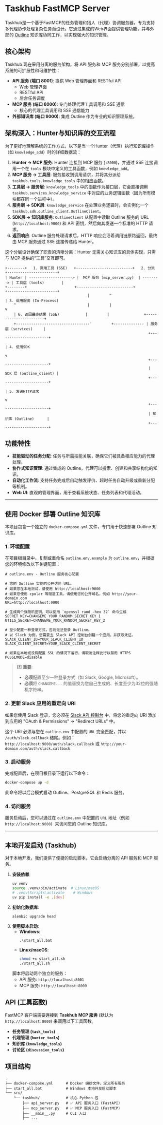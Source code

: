 # Taskhub FastMCP Server

Taskhub是一个基于FastMCP的任务管理和猎人（代理）协调服务器，专为支持多代理协作处理复杂任务而设计。它通过集成的Web界面提供管理功能，并与外部的 [Outline](https://www.getoutline.com/) 知识库协同工作，以实现强大的知识管理。

## 核心架构

Taskhub 现在采用分离的服务架构，将 API 服务和 MCP 服务分别部署，以提高系统的可扩展性和可维护性：

-   **API 服务 (端口 8001)**: 提供 Web 管理界面和 RESTful API
    -   Web 管理界面
    -   RESTful API
    -   后台任务调度
-   **MCP 服务 (端口 8000)**: 专门处理代理工具调用和 SSE 通信
    -   核心的代理工具调用和 SSE 通信能力
-   **外部知识库 (端口 9000)**: 集成 Outline 作为专业的知识管理系统。

## 架构深入：Hunter与知识库的交互流程

为了更好地理解系统的工作方式，以下是当一个Hunter（代理）执行知识库操作（如 `knowledge_add`）时的详细数据流：

1.  **Hunter -> MCP 服务**: Hunter 连接到 MCP 服务 (`:8000`)，并通过 SSE 连接调用一个在 `tools` 模块中定义的工具函数，例如 `knowledge_add`。
2.  **MCP 服务 -> 工具层**: 服务接收到调用请求，并将其分派给 `taskhub.tools.knowledge_tools` 中的相应函数。
3.  **工具层 -> 服务层**: `knowledge_tools` 中的函数作为接口层，它会直接调用 `taskhub.services.knowledge_service` 中对应的业务逻辑函数（因为所有模块都在同一个进程中）。
4.  **服务层 -> SDK层**: `knowledge_service` 在处理业务逻辑时，会实例化一个 `taskhub.sdk.outline_client.OutlineClient`。
5.  **SDK层 -> 知识库服务**: `OutlineClient` 从配置中读取 Outline 服务的 URL (`http://localhost:9000`) 和 API 密钥，然后向其发送一个标准的 HTTP 请求。
6.  **返回响应**: Outline 服务处理请求后，HTTP 响应会沿着调用链原路返回，最终由 MCP 服务通过 SSE 连接传递给 Hunter。

这个分层设计确保了职责的清晰分离：Hunter 无需关心知识库的具体实现，只需与 MCP 提供的“工具”交互即可。

```
+--------+   1. 调用工具 (SSE)   +--------------------------+   2. 分派   +-----------------------+
| Hunter | --------------------> |  MCP 服务 (mcp_server.py)  | --------> | 工具层 (tools)        |
+--------+                      +--------------------------+           +-----------------------+
                                      |         ^                          | 3. 调用服务 (In-Process)
    ^                                 |         |                          v
    | 6. 返回最终结果 (SSE)            |         |                +-----------------------+
    +----------------------------------'         +-------------- | 服务层 (services)     |
                                                                  +-----------------------+
                                                                            | 4. 使用SDK
                                                                            v
                                                                  +-----------------------+
                                                                  | SDK 层 (outline_client) |
                                                                  +-----------------------+
                                                                            | 5. 发送HTTP请求
                                                                            v
                                                                  +-----------------------+
                                                                  | 知识库 (Outline)      |
                                                                  +-----------------------+
```

## 功能特性

-   **技能驱动的任务分配**: 任务与所需技能关联，确保它们被具备相应能力的代理处理。
-   **协作式知识管理**: 通过集成的 Outline，代理可以搜索、创建和共享结构化的知识。
-   **自动化工作流**: 支持任务完成后自动触发评价、超时任务自动升级或重新分配等机制。
-   **Web UI**: 直观的管理界面，用于查看系统状态、任务列表和代理活动。

---

## 使用 Docker 部署 Outline 知识库

本项目包含一个独立的 `docker-compose.yml` 文件，专门用于快速部署 Outline 知识库。

### 1. 环境配置

在项目根目录中，复制或重命名 `outline.env.example` 为 `outline.env`，并根据您的环境修改以下关键配置：

```env
# outline.env - Outline 服务核心配置

# 您的 Outline 实例的公开访问 URL。
# 如果您在本地测试，请使用 http://localhost:9000
# 如果您使用 cpolar 等隧道工具，请使用您的公开域名，例如 http://your-domain.com
URL=http://localhost:9000

# 生成两个强随机密钥，可以使用 `openssl rand -hex 32` 命令生成
SECRET_KEY=CHANGEME_YOUR_RANDOM_SECRET_KEY_1
UTILS_SECRET=CHANGEME_YOUR_RANDOM_SECRET_KEY_2

# 至少配置一种登录方式，否则无法登录 Outline。
# 以 Slack 为例，您需要去 Slack API 控制台创建一个应用，并获取凭证。
SLACK_CLIENT_ID=YOUR_SLACK_CLIENT_ID
SLACK_CLIENT_SECRET=YOUR_SLACK_CLIENT_SECRET

# 如果在本地或没有配置 SSL 的情况下运行，请取消注释此行以禁用 HTTPS
PGSSLMODE=disable
```

> **[!] 重要**:
> *   **必须**配置至少一种登录方式（如 Slack, Google, Microsoft）。
> *   **必须**将 `CHANGEME...` 的值替换为您自己生成的、长度至少为32位的强随机字符串。

### 2. 更新 Slack 应用的重定向 URI

如果您使用 Slack 登录，您必须在 [Slack API 控制台](https://api.slack.com/apps) 中，将您的重定向 URI 添加到应用的 "OAuth & Permissions" -> "Redirect URLs" 中。

这个 URI 必须与您在 `outline.env` 中配置的 `URL` 完全匹配，并以 `/auth/slack.callback` 结尾。例如：
`http://localhost:9000/auth/slack.callback` 或 `http://your-domain.com/auth/slack.callback`

### 3. 启动服务

完成配置后，在项目根目录下运行以下命令：

```bash
docker-compose up -d
```

此命令将以后台模式启动 Outline、PostgreSQL 和 Redis 服务。

### 4. 访问服务

服务启动后，您可以通过在 `outline.env` 中配置的 `URL` 地址（例如 `http://localhost:9000`）来访问您的 Outline 知识库。

---

## 本地开发启动 (Taskhub)

对于本地开发，我们提供了便捷的启动脚本，它会启动分离的 API 服务和 MCP 服务。

1.  **安装依赖**:
    ```bash
    uv venv
    source .venv/bin/activate  # Linux/macOS
    # .venv\Scripts\activate    # Windows
    uv pip install -e .[dev]
    ```
2.  **初始化数据库**:
    ```bash
    alembic upgrade head
    ```
3.  **使用脚本启动**:
    -   **Windows**:
        ```cmd
        .\start_all.bat
        ```
    -   **Linux/macOS**:
        ```bash
        chmod +x start_all.sh
        ./start_all.sh
        ```
    脚本将启动两个独立的服务：
    -   API 服务: `http://localhost:8001`
    -   MCP 服务: `http://localhost:8000`

## API (工具函数)

FastMCP 客户端需要连接到 **Taskhub MCP 服务** (默认为 `http://localhost:8000`) 来调用以下工具函数。

-   **任务管理 (`task_tools`)**
-   **代理管理 (`hunter_tools`)**
-   **知识库 (`knowledge_tools`)**
-   **讨论区 (`discussion_tools`)**

## 项目结构

```
.
├── docker-compose.yml      # Docker 编排文件，定义所有服务
├── start_all.bat           # Windows 本地开发启动脚本
└── src/
    └── taskhub/            # 核心 Python 包
        ├── api_server.py   # ✅ API 服务入口 (FastAPI)
        ├── mcp_server.py   # ✅ MCP 服务入口 (FastMCP)
        ├── __main__.py     # CLI 入口
        ├── ...
```